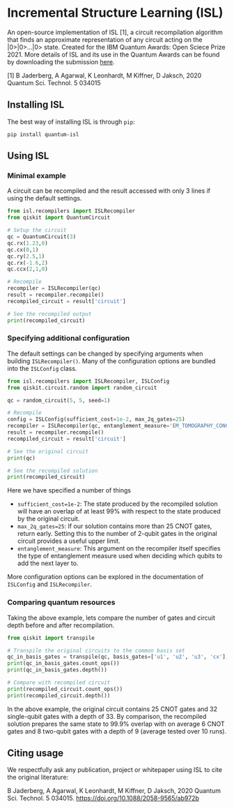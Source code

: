 
# Incremental Structure Learning (ISL)

An open-source implementation of ISL [1], a circuit recompilation algorithm that finds an approximate representation of
any circuit acting on the |0>|0>...|0> state. Created for the IBM Quantum Awards: Open Sciece Prize 2021. More details of ISL and its use in the Quantum Awards can be found by downloading the submission [here](https://github.com/qiskit-community/open-science-prize-2021/blob/main/qiskit-default-winning-submission.zip).

[1] B Jaderberg, A Agarwal, K Leonhardt, M Kiffner, D Jaksch, 2020 Quantum Sci. Technol. 5 034015

## Installing ISL

The best way of installing ISL is through `pip`:

```
pip install quantum-isl
```

## Using ISL

### Minimal example
A circuit can be recompiled and the result accessed with only 3 lines if using the 
default settings.
```python
from isl.recompilers import ISLRecompiler
from qiskit import QuantumCircuit

# Setup the circuit
qc = QuantumCircuit(3)
qc.rx(1.23,0)
qc.cx(0,1)
qc.ry(2.5,1)
qc.rx(-1.6,2)
qc.ccx(2,1,0)

# Recompile
recompiler = ISLRecompiler(qc)
result = recompiler.recompile()
recompiled_circuit = result['circuit']

# See the recompiled output
print(recompiled_circuit)
```

### Specifying additional configuration

The default settings can be changed by specifying arguments when
building `ISLRecompiler()`. Many of the configuration options are bundled into the 
`ISLConfig` class.

```python
from isl.recompilers import ISLRecompiler, ISLConfig
from qiskit.circuit.random import random_circuit

qc = random_circuit(5, 5, seed=1)

# Recompile
config = ISLConfig(sufficient_cost=1e-2, max_2q_gates=25)
recompiler = ISLRecompiler(qc, entanglement_measure='EM_TOMOGRAPHY_CONCURRENCE', isl_config=config)
result = recompiler.recompile()
recompiled_circuit = result['circuit']

# See the original circuit
print(qc)

# See the recompiled solution
print(recompiled_circuit)
```

Here we have specified a number of things
* `sufficient_cost=1e-2`: The state produced by the recompiled solution will have an overlap of at least 99% with respect to the state produced by the original circuit.
* `max_2q_gates=25`: If our solution contains more than 25 CNOT gates, return early. Setting this to the number of 2-qubit gates in the original circuit provides a useful upper limit.
* `entanglement_measure`: This argument on the recompiler itself specifies the type of entanglement measure used when deciding which qubits to add the next layer to.

More configuration options can be explored in the documentation of `ISLConfig` and `ISLRecompiler`.

### Comparing quantum resources
Taking the above example, lets compare the number of gates and circuit depth before and after recompilation.
```python
from qiskit import transpile

# Transpile the original circuits to the common basis set
qc_in_basis_gates = transpile(qc, basis_gates=['u1', 'u2', 'u3', 'cx'], optimization_level=3)
print(qc_in_basis_gates.count_ops())
print(qc_in_basis_gates.depth())

# Compare with recompiled circuit
print(recompiled_circuit.count_ops())
print(recompiled_circuit.depth())
```
In the above example, the original circuit contains 25 CNOT gates and 
32 single-qubit gates with a depth of 33. By comparison, the recompiled solution
prepares the same state to 99.9% overlap with on average 6 CNOT gates and
8 two-qubit gates with a depth of 9 (average tested over 10 runs).

## Citing usage

We respectfully ask any publication, project or whitepaper using ISL to cite the original literature:

B Jaderberg, A Agarwal, K Leonhardt, M Kiffner, D Jaksch, 2020 Quantum Sci. Technol. 5 034015.
https://doi.org/10.1088/2058-9565/ab972b

